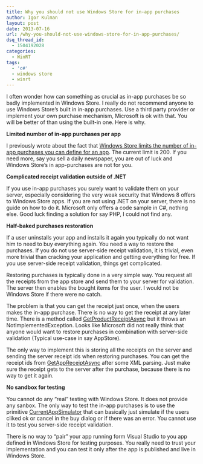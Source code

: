 ```yaml
---
title: Why you should not use Windows Store for in-app purchases
author: Igor Kulman
layout: post
date: 2013-07-16
url: /why-you-should-not-use-windows-store-for-in-app-purchases/
dsq_thread_id:
  - 1504192028
categories:
  - WinRT
tags:
  - 'c#'
  - windows store
  - winrt
---
```

I often wonder how can something as crucial as in-app purchases be so badly implemented in Windows Store. I really do not recommend anyone to use Windows Store&#8217;s built in in-app purchases. Use a third party provider or implement your own purchase mechanism, Microsoft is ok with that. You will be better of than using the built-in one. Here is why.

**Limited number of in-app purchases per app**

I previously wrote about the fact that [Windows Store limits the number of in-app purchases you can define for an app][1]. The current limit is 200. If you need more, say you sell a daily newspaper, you are out of luck and Windows Store&#8217;s in app-purchases are not for you.

<!--more-->

**Complicated receipt validation outside of .NET**

If you use in-app purchases you surely want to validate them on your server, especially considering the very weak security that Windows 8 offers to Windows Store apps. If you are not using .NET on your server, there is no guide on how to do it. Microsoft only offers a code sample in C#, nothing else. Good luck finding a solution for say PHP, I could not find any.

**Half-baked purchases restoration**

If a user uninstalls your app and installs it again you typically do not want him to need to buy everything again. You need a way to restore the purchases. If you do not use server-side receipt validation, it is trivial, even more trivial than cracking your application and getting everything for free. If you use server-side receipt validation, things get complicated.

Restoring purchases is typically done in a very simple way. You request all the receipts from the app store and send them to your server for validation. The server then enables the bought items for the user. I would not be Windows Store if there were no catch. 

The problem is that you can get the receipt just once, when the users makes the in-app purchase. There is no way to get the receipt at any later time. There is a method called [GetProductReceiptAsync][2] but it throws an NotImplementedException. Looks like Microsoft did not really think that anyone would want to restore purchases in combination with server-side validation (Typical use-case in say AppStore).

The only way to implement this is storing all the receipts on the server and sending the server receipt ids when restoring purchases. You can get the receipt ids from [GetAppReceiptAsync][3] after some XML parsing. Just make sure the receipt gets to the server after the purchase, because there is no way to get it again. 

**No sandbox for testing**

You cannot do any &#8220;real&#8221; testing with Windows Store. It does not provide any sanbox. The only way to test the in-app purchases is to use the primitive [CurrentAppSimulator][4] that can basically just simulate if the users cliked ok or cancel in the buy dialog or if there was an error. You cannot use it to test you server-side receipt validation.

There is no way to &#8220;pair&#8221; your app running form Visual Studio to you app defined in Windows Store for testing purposes. You really need to trust your implementation and you can test it only after the app is published and live in Windows Store.

 [1]: http://blog.kulman.sk/windows-store-limits-the-number-of-in-app-purchases-for-an-app/
 [2]: http://msdn.microsoft.com/en-us/library/windows/apps/windows.applicationmodel.store.currentapp.getproductreceiptasync.aspx
 [3]: http://msdn.microsoft.com/en-us/library/windows/apps/windows.applicationmodel.store.currentapp.getappreceiptasync.aspx
 [4]: http://msdn.microsoft.com/en-us/library/windows/apps/windows.applicationmodel.store.currentappsimulator